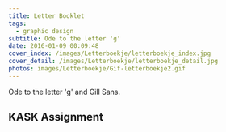 ```yaml
---
title: Letter Booklet
tags:
  - graphic design
subtitle: Ode to the letter 'g'
date: 2016-01-09 00:09:48
cover_index: /images/Letterboekje/letterboekje_index.jpg
cover_detail: /images/Letterboekje/letterboekje_detail.jpg
photos: images/Letterboekje/Gif-letterboekje2.gif
---
```


Ode to the letter 'g' and Gill Sans.

## KASK Assignment